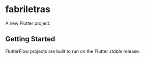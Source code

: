 # fabriletras

A new Flutter project.

## Getting Started

FlutterFlow projects are built to run on the Flutter _stable_ release.
